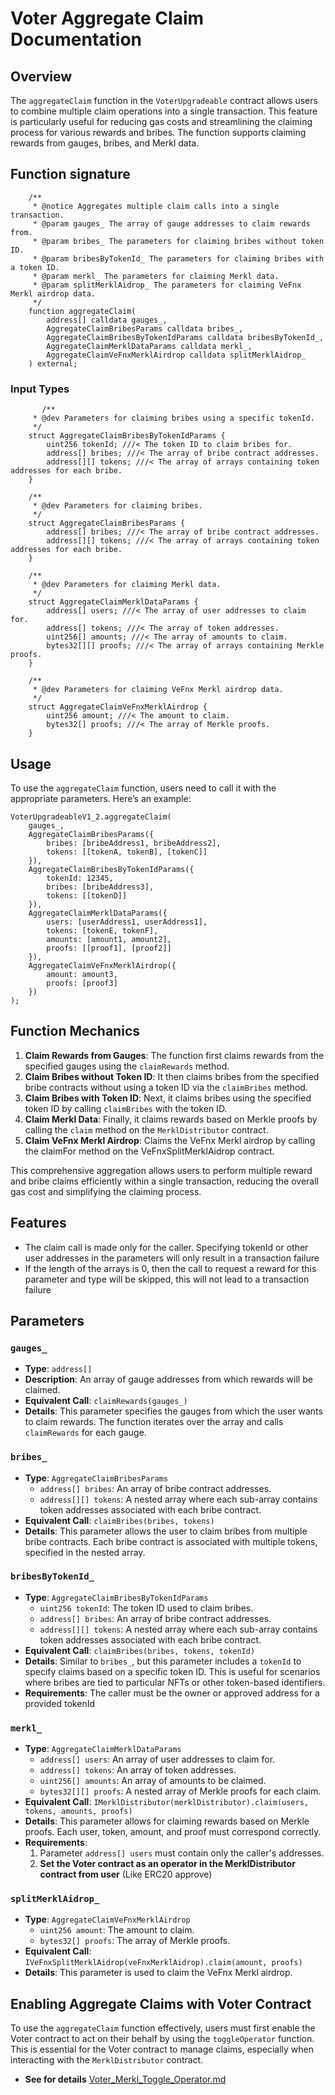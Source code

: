 
# Voter Aggregate Claim Documentation

## Overview

The `aggregateClaim` function in the `VoterUpgradeable` contract allows users to combine multiple claim operations into a single transaction. This feature is particularly useful for reducing gas costs and streamlining the claiming process for various rewards and bribes. The function supports claiming rewards from gauges, bribes, and Merkl data.

## Function signature
```solidity
    /**
     * @notice Aggregates multiple claim calls into a single transaction.
     * @param gauges_ The array of gauge addresses to claim rewards from.
     * @param bribes_ The parameters for claiming bribes without token ID.
     * @param bribesByTokenId_ The parameters for claiming bribes with a token ID.
     * @param merkl_ The parameters for claiming Merkl data.
     * @param splitMerklAidrop_ The parameters for claiming VeFnx Merkl airdrop data.
     */
    function aggregateClaim(
        address[] calldata gauges_,
        AggregateClaimBribesParams calldata bribes_,
        AggregateClaimBribesByTokenIdParams calldata bribesByTokenId_,
        AggregateClaimMerklDataParams calldata merkl_,
        AggregateClaimVeFnxMerklAirdrop calldata splitMerklAidrop_
    ) external;
```
### Input Types
```solidity
       /**
     * @dev Parameters for claiming bribes using a specific tokenId.
     */
    struct AggregateClaimBribesByTokenIdParams {
        uint256 tokenId; ///< The token ID to claim bribes for.
        address[] bribes; ///< The array of bribe contract addresses.
        address[][] tokens; ///< The array of arrays containing token addresses for each bribe.
    }

    /**
     * @dev Parameters for claiming bribes.
     */
    struct AggregateClaimBribesParams {
        address[] bribes; ///< The array of bribe contract addresses.
        address[][] tokens; ///< The array of arrays containing token addresses for each bribe.
    }

    /**
     * @dev Parameters for claiming Merkl data.
     */
    struct AggregateClaimMerklDataParams {
        address[] users; ///< The array of user addresses to claim for.
        address[] tokens; ///< The array of token addresses.
        uint256[] amounts; ///< The array of amounts to claim.
        bytes32[][] proofs; ///< The array of arrays containing Merkle proofs.
    }

    /**
     * @dev Parameters for claiming VeFnx Merkl airdrop data.
     */
    struct AggregateClaimVeFnxMerklAirdrop {
        uint256 amount; ///< The amount to claim.
        bytes32[] proofs; ///< The array of Merkle proofs.
    }
```

## Usage

To use the `aggregateClaim` function, users need to call it with the appropriate parameters. Here’s an example:

```solidity
VoterUpgradeableV1_2.aggregateClaim(
    gauges_,
    AggregateClaimBribesParams({
        bribes: [bribeAddress1, bribeAddress2],
        tokens: [[tokenA, tokenB], [tokenC]]
    }),
    AggregateClaimBribesByTokenIdParams({
        tokenId: 12345,
        bribes: [bribeAddress3],
        tokens: [[tokenD]]
    }),
    AggregateClaimMerklDataParams({
        users: [userAddress1, userAddress1],
        tokens: [tokenE, tokenF],
        amounts: [amount1, amount2],
        proofs: [[proof1], [proof2]]
    }),
    AggregateClaimVeFnxMerklAirdrop({
        amount: amount3,
        proofs: [proof3]
    })
);
```

## Function Mechanics

1. **Claim Rewards from Gauges**: The function first claims rewards from the specified gauges using the `claimRewards` method.
2. **Claim Bribes without Token ID**: It then claims bribes from the specified bribe contracts without using a token ID via the `claimBribes` method.
3. **Claim Bribes with Token ID**: Next, it claims bribes using the specified token ID by calling `claimBribes` with the token ID.
4. **Claim Merkl Data**: Finally, it claims rewards based on Merkle proofs by calling the `claim` method on the `MerklDistributor` contract.
5. **Claim VeFnx Merkl Airdrop**: Claims the VeFnx Merkl airdrop by calling the claimFor method on the VeFnxSplitMerklAidrop contract.

This comprehensive aggregation allows users to perform multiple reward and bribe claims efficiently within a single transaction, reducing the overall gas cost and simplifying the claiming process.


## Features
-  The claim call is made only for the caller. Specifying tokenId or other user addresses in the parameters will only result in a transaction failure
- If the length of the arrays is 0, then the call to request a reward for this parameter and type will be skipped, this will not lead to a transaction failure

## Parameters

### `gauges_`

- **Type**: `address[]`
- **Description**: An array of gauge addresses from which rewards will be claimed.
- **Equivalent Call**: `claimRewards(gauges_)`
- **Details**: This parameter specifies the gauges from which the user wants to claim rewards. The function iterates over the array and calls `claimRewards` for each gauge.

### `bribes_`

- **Type**: `AggregateClaimBribesParams`
  - `address[] bribes`: An array of bribe contract addresses.
  - `address[][] tokens`: A nested array where each sub-array contains token addresses associated with each bribe contract.
- **Equivalent Call**: `claimBribes(bribes, tokens)`
- **Details**: This parameter allows the user to claim bribes from multiple bribe contracts. Each bribe contract is associated with multiple tokens, specified in the nested array.

### `bribesByTokenId_`

- **Type**: `AggregateClaimBribesByTokenIdParams`
  - `uint256 tokenId`: The token ID used to claim bribes.
  - `address[] bribes`: An array of bribe contract addresses.
  - `address[][] tokens`: A nested array where each sub-array contains token addresses associated with each bribe contract.
- **Equivalent Call**: `claimBribes(bribes, tokens, tokenId)`
- **Details**: Similar to `bribes_`, but this parameter includes a `tokenId` to specify claims based on a specific token ID. This is useful for scenarios where bribes are tied to particular NFTs or other token-based identifiers.
- **Requirements**: The caller must be the owner or approved address for a provided tokenId

### `merkl_`

- **Type**: `AggregateClaimMerklDataParams`
  - `address[] users`: An array of user addresses to claim for.
  - `address[] tokens`: An array of token addresses.
  - `uint256[] amounts`: An array of amounts to be claimed.
  - `bytes32[][] proofs`: A nested array of Merkle proofs for each claim.
- **Equivalent Call**: `IMerklDistributor(merklDistributor).claim(users, tokens, amounts, proofs)`
- **Details**: This parameter allows for claiming rewards based on Merkle proofs. Each user, token, amount, and proof must correspond correctly.
- **Requirements**: 
    1. Parameter `address[] users` must contain only the caller's addresses. 
    2. **Set the Voter contract as an operator in the MerklDistributor contract from user** (Like ERC20 approve)

### `splitMerklAidrop_`
- **Type**: `AggregateClaimVeFnxMerklAirdrop`
    - `uint256 amount`: The amount to claim.
    - `bytes32[] proofs`: The array of Merkle proofs.
- **Equivalent Call**: `IVeFnxSplitMerklAidrop(veFnxMerklAidrop).claim(amount, proofs)`
- **Details**: This parameter is used to claim the VeFnx Merkl airdrop.

## Enabling Aggregate Claims with Voter Contract
To use the `aggregateClaim` function effectively, users must first enable the Voter contract to act on their behalf by using the `toggleOperator` function. This is essential for the Voter contract to manage claims, especially when interacting with the `MerklDistributor` contract.

- **See for details** [Voter_Merkl_Toggle_Operator.md](Voter_Merkl_Toggle_Operator.md)